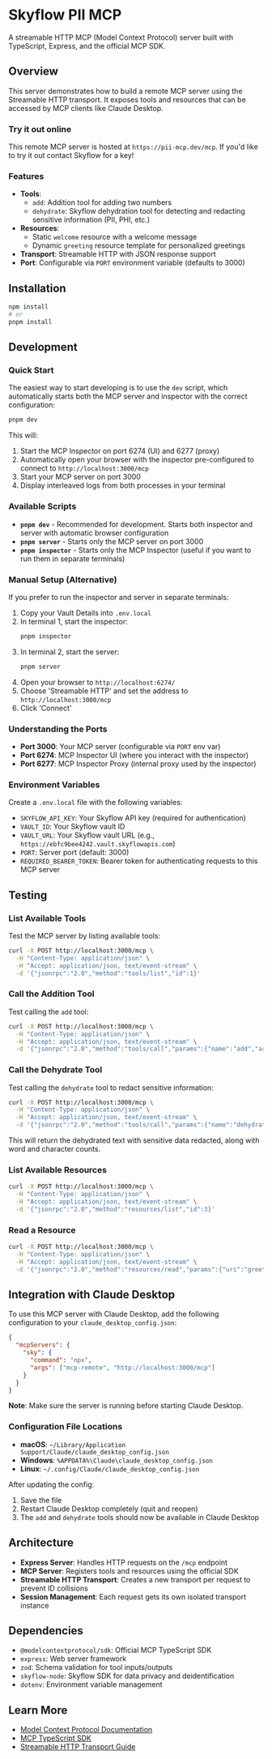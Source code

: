 # Skyflow PII MCP

A streamable HTTP MCP (Model Context Protocol) server built with TypeScript, Express, and the official MCP SDK.

## Overview

This server demonstrates how to build a remote MCP server using the Streamable HTTP transport. It exposes tools and resources that can be accessed by MCP clients like Claude Desktop.

### Try it out online

This remote MCP server is hosted at `https://pii-mcp.dev/mcp`. If you'd like to try it out contact Skyflow for a key!

### Features

- **Tools**:
  - `add`: Addition tool for adding two numbers
  - `dehydrate`: Skyflow dehydration tool for detecting and redacting sensitive information (PII, PHI, etc.)
- **Resources**:
  - Static `welcome` resource with a welcome message
  - Dynamic `greeting` resource template for personalized greetings
- **Transport**: Streamable HTTP with JSON response support
- **Port**: Configurable via `PORT` environment variable (defaults to 3000)

## Installation

```bash
npm install
# or
pnpm install
```

## Development

### Quick Start

The easiest way to start developing is to use the `dev` script, which automatically starts both the MCP server and inspector with the correct configuration:

```bash
pnpm dev
```

This will:
1. Start the MCP Inspector on port 6274 (UI) and 6277 (proxy)
2. Automatically open your browser with the inspector pre-configured to connect to `http://localhost:3000/mcp`
3. Start your MCP server on port 3000
4. Display interleaved logs from both processes in your terminal

### Available Scripts

- **`pnpm dev`** - Recommended for development. Starts both inspector and server with automatic browser configuration
- **`pnpm server`** - Starts only the MCP server on port 3000
- **`pnpm inspector`** - Starts only the MCP Inspector (useful if you want to run them in separate terminals)

### Manual Setup (Alternative)

If you prefer to run the inspector and server in separate terminals:

1. Copy your Vault Details into `.env.local`
2. In terminal 1, start the inspector:
   ```bash
   pnpm inspector
   ```
3. In terminal 2, start the server:
   ```bash
   pnpm server
   ```
4. Open your browser to `http://localhost:6274/`
5. Choose 'Streamable HTTP' and set the address to `http://localhost:3000/mcp`
6. Click 'Connect'

### Understanding the Ports

- **Port 3000**: Your MCP server (configurable via `PORT` env var)
- **Port 6274**: MCP Inspector UI (where you interact with the inspector)
- **Port 6277**: MCP Inspector Proxy (internal proxy used by the inspector)

### Environment Variables

Create a `.env.local` file with the following variables:

- `SKYFLOW_API_KEY`: Your Skyflow API key (required for authentication)
- `VAULT_ID`: Your Skyflow vault ID
- `VAULT_URL`: Your Skyflow vault URL (e.g., `https://ebfc9bee4242.vault.skyflowapis.com`)
- `PORT`: Server port (default: 3000)
- `REQUIRED_BEARER_TOKEN`: Bearer token for authenticating requests to this MCP server

## Testing

### List Available Tools

Test the MCP server by listing available tools:

```bash
curl -X POST http://localhost:3000/mcp \
  -H "Content-Type: application/json" \
  -H "Accept: application/json, text/event-stream" \
  -d '{"jsonrpc":"2.0","method":"tools/list","id":1}'
```

### Call the Addition Tool

Test calling the `add` tool:

```bash
curl -X POST http://localhost:3000/mcp \
  -H "Content-Type: application/json" \
  -H "Accept: application/json, text/event-stream" \
  -d '{"jsonrpc":"2.0","method":"tools/call","params":{"name":"add","arguments":{"a":5,"b":3}},"id":2}'
```

### Call the Dehydrate Tool

Test calling the `dehydrate` tool to redact sensitive information:

```bash
curl -X POST http://localhost:3000/mcp \
  -H "Content-Type: application/json" \
  -H "Accept: application/json, text/event-stream" \
  -d '{"jsonrpc":"2.0","method":"tools/call","params":{"name":"dehydrate","arguments":{"inputString":"My email is john.doe@example.com and my SSN is 123-45-6789"}},"id":2}'
```

This will return the dehydrated text with sensitive data redacted, along with word and character counts.

### List Available Resources

```bash
curl -X POST http://localhost:3000/mcp \
  -H "Content-Type: application/json" \
  -H "Accept: application/json, text/event-stream" \
  -d '{"jsonrpc":"2.0","method":"resources/list","id":3}'
```

### Read a Resource

```bash
curl -X POST http://localhost:3000/mcp \
  -H "Content-Type: application/json" \
  -H "Accept: application/json, text/event-stream" \
  -d '{"jsonrpc":"2.0","method":"resources/read","params":{"uri":"greeting://Claude"},"id":4}'
```

## Integration with Claude Desktop

To use this MCP server with Claude Desktop, add the following configuration to your `claude_desktop_config.json`:

```json
{
  "mcpServers": {
    "sky": {
      "command": "npx",
      "args": ["mcp-remote", "http://localhost:3000/mcp"]
    }
  }
}
```

**Note**: Make sure the server is running before starting Claude Desktop.

### Configuration File Locations

- **macOS**: `~/Library/Application Support/Claude/claude_desktop_config.json`
- **Windows**: `%APPDATA%\Claude\claude_desktop_config.json`
- **Linux**: `~/.config/Claude/claude_desktop_config.json`

After updating the config:
1. Save the file
2. Restart Claude Desktop completely (quit and reopen)
3. The `add` and `dehydrate` tools should now be available in Claude Desktop

## Architecture

- **Express Server**: Handles HTTP requests on the `/mcp` endpoint
- **MCP Server**: Registers tools and resources using the official SDK
- **Streamable HTTP Transport**: Creates a new transport per request to prevent ID collisions
- **Session Management**: Each request gets its own isolated transport instance

## Dependencies

- `@modelcontextprotocol/sdk`: Official MCP TypeScript SDK
- `express`: Web server framework
- `zod`: Schema validation for tool inputs/outputs
- `skyflow-node`: Skyflow SDK for data privacy and deidentification
- `dotenv`: Environment variable management

## Learn More

- [Model Context Protocol Documentation](https://modelcontextprotocol.io)
- [MCP TypeScript SDK](https://github.com/modelcontextprotocol/typescript-sdk)
- [Streamable HTTP Transport Guide](https://modelcontextprotocol.io/docs/concepts/transports#streamable-http)

